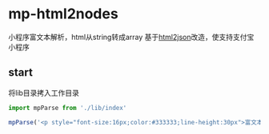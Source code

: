 # mp-html2nodes
小程序富文本解析，html从string转成array
基于[html2json](https://github.com/Jxck/html2json)改造，使支持支付宝小程序

## start
将lib目录拷入工作目录
```js
import mpParse from './lib/index'

mpParse('<p style="font-size:16px;color:#333333;line-height:30px">富文本解析</p>')
```